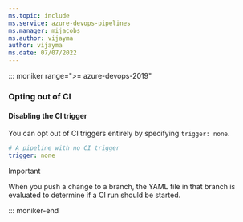 ```yaml
---
ms.topic: include
ms.service: azure-devops-pipelines
ms.manager: mijacobs
ms.author: vijayma
author: vijayma
ms.date: 07/07/2022
---
```


::: moniker range=">= azure-devops-2019"

### Opting out of CI

#### Disabling the CI trigger

You can opt out of CI triggers entirely by specifying `trigger: none`.

```yaml
# A pipeline with no CI trigger
trigger: none
```

>[!IMPORTANT]
>When you push a change to a branch, the YAML file in that branch is evaluated to determine if a CI run should be started.

::: moniker-end

